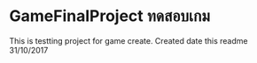 # GameFinalProject ทดสอบเกม
This is testting project for game create.
Created date this readme 31/10/2017
